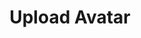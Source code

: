 ---
title: Upload Avatar
excerpt: |-
  Upload avatar for a user.

  Required scopes:
  + **post**
api:
  file: forum.json
  operationId: Users.Avatar.Upload
hidden: false
---